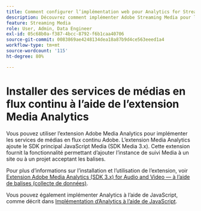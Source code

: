 ```yaml
---
title: Comment configurer l’implémentation web pour Analytics for Streaming Media
description: Découvrez comment implémenter Adobe Streaming Media pour les applications web.
feature: Streaming Media
role: User, Admin, Data Engineer
exl-id: 05c68b0a-f387-4bcc-8792-f6b1caa40706
source-git-commit: 0083869ae4248134dea18a87b9d4ce563eeed1a4
workflow-type: tm+mt
source-wordcount: '115'
ht-degree: 80%

---
```


# Installer des services de médias en flux continu à l’aide de l’extension Media Analytics

Vous pouvez utiliser l’extension Adobe Media Analytics pour implémenter les services de médias en flux continu Adobe. L’extension Media Analytics ajoute le SDK principal JavaScript Media (SDK Media 3.x). Cette extension fournit la fonctionnalité permettant d’ajouter l’instance de suivi Media à un site ou à un projet acceptant les balises.

Pour plus d’informations sur l’installation et l’utilisation de l’extension, voir [Extension Adobe Media Analytics (SDK 3.x) for Audio and Video — à l’aide de balises (collecte de données)](https://experienceleague.adobe.com/docs/experience-platform/tags/extensions/adobe/media-analytics-3x/overview.html?lang=fr).

Vous pouvez également implémenter Analytics à l’aide de JavaScript, comme décrit dans [Implémentation d’Analytics à l’aide de JavaScript](/help/implementation/media-sdk/setup/web-implementation.md).
